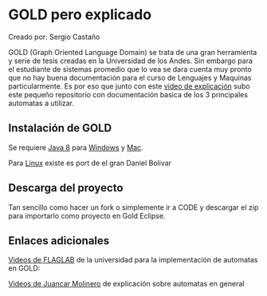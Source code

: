 # GOLD pero explicado

Creado por: Sergio Castaño

GOLD (Graph Oriented Language Domain) se trata de una gran herramienta y serie de tesis creadas en la Universidad de los Andes. 
Sin embargo para el estudiante de sistemas promedio que lo vea se dara cuenta muy pronto que no hay buena documentación para el curso de Lenguajes y Maquinas particularmente.
Es por eso que junto con este [video de explicación](https://youtu.be/kPAXy5ffoBc) subo este pequeño repositorio con documentación basica de los 3 principales automatas a utilizar.

## Instalación de GOLD

Se requiere [Java 8](https://www.oracle.com/java/technologies/downloads/?er=221886) para [Windows](https://github.com/silviaTak/GoldKeplerWindows) y [Mac](https://github.com/FLAGlab/gold-mac).

Para [Linux](https://github.com/danielbolivar/gold-linux) existe es port de el gran Daniel Bolivar

## Descarga del proyecto

Tan sencillo como hacer un fork o simplemente ir a CODE y descargar el zip para importarlo como proyecto en Gold Eclipse.

## Enlaces adicionales

[Videos de FLAGLAB](https://www.youtube.com/watch?v=NoRCWjY4rOI&list=PLKs_MtJgZbTMZvi5x21JEAPVK1TmBaE1_&index=4) de la universidad para la implementación de automatas en GOLD:

[Videos de Juancar Molinero](https://www.youtube.com/watch?v=P0AxQvJcN2Q&list=PLzv9272qg5D08b-az38erCnvuxBJta-wb) de explicación sobre automatas en general
